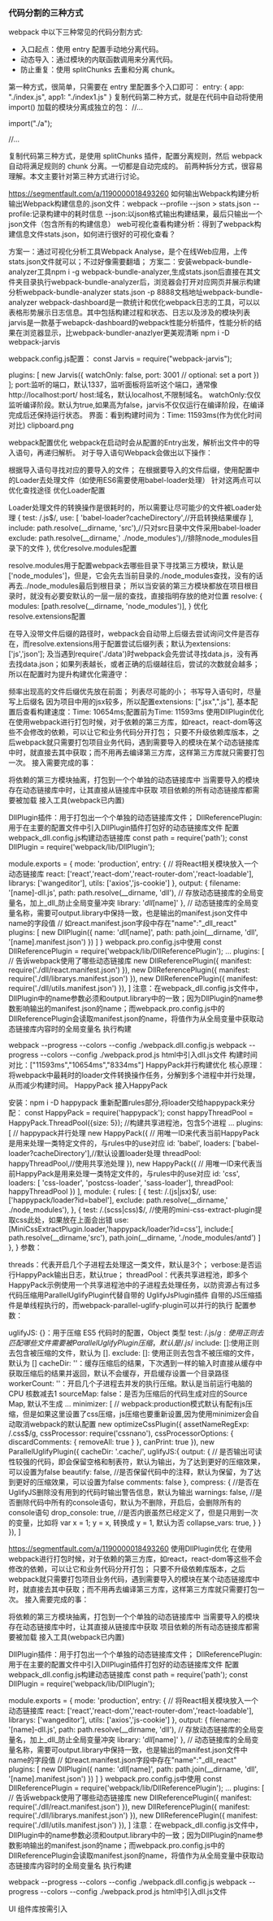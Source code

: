 ### 代码分割的三种方式
webpack 中以下三种常见的代码分割方式:

* 入口起点：使用 entry 配置手动地分离代码。
* 动态导入：通过模块的内联函数调用来分离代码。
* 防止重复：使用 splitChunks 去重和分离 chunk。

第一种方式，很简单，只需要在 entry 里配置多个入口即可：
entry: { app: "./index.js", app1: "./index1.js" }
复制代码第二种方式，就是在代码中自动将使用 import() 加载的模块分离成独立的包：
//...

import("./a");

//...

复制代码第三种方式，是使用 splitChunks 插件，配置分离规则，然后 webpack 自动将满足规则的 chunk 分离。一切都是自动完成的。
前两种拆分方式，很容易理解。本文主要针对第三种方式进行讨论。



https://segmentfault.com/a/1190000018493260
如何输出Webpack构建分析
输出Webpack构建信息的.json文件：webpack --profile --json > stats.json
--profile:记录构建中的耗时信息
--json:以json格式输出构建结果，最后只输出一个json文件（包含所有的构建信息）
web可视化查看构建分析：得到了webpack构建信息文件stats.json，如何进行很好的可视化查看？

方案一：通过可视化分析工具Webpack Analyse，是个在线Web应用，上传stats.json文件就可以；不过好像需要翻墙；
方案二：安装webpack-bundle-analyzer工具npm i -g webpack-bundle-analyzer,生成stats.json后直接在其文件夹目录执行webpack-bundle-analyzer后，浏览器会打开对应网页并展示构建分析webpack-bundle-analyzer stats.json -p 8888文档地址webpack-bundle-analyzer
webpack-dashboard是一款统计和优化webpack日志的工具，可以以表格形势展示日志信息。其中包括构建过程和状态、日志以及涉及的模块列表
jarvis是一款基于webapck-dashboard的webpack性能分析插件，性能分析的结果在浏览器显示，比webpack-bundler-anazlyer更美观清晰
npm i -D webpack-jarvis

webpack.config.js配置：
const Jarvis = require("webpack-jarvis");

plugins: [
  new Jarvis({
    watchOnly: false,
    port: 3001 // optional: set a port
  })
];
port:监听的端口，默认1337，监听面板将监听这个端口，通常像http://localhost:port/
host:域名，默认localhost,不限制域名。
watchOnly:仅仅监听编译阶段。默认为true,如果高为false，jarvis不仅仅运行在编译阶段，在编译完成后还保持运行状态。
界面：看到构建时间为：Time: 11593ms(作为优化时间对比)
clipboard.png

webpack配置优化
webpack在启动时会从配置的Entry出发，解析出文件中的导入语句，再递归解析。
对于导入语句Webpack会做出以下操作：

根据导入语句寻找对应的要导入的文件；
在根据要导入的文件后缀，使用配置中的Loader去处理文件（如使用ES6需要使用babel-loader处理）
针对这两点可以优化查找途径
优化Loader配置

Loader处理文件的转换操作是很耗时的，所以需要让尽可能少的文件被Loader处理
{
    test: /\.js$/,
    use: [
        'babel-loader?cacheDirectory',//开启转换结果缓存
    ],
    include: path.resolve(__dirname, 'src'),//只对src目录中文件采用babel-loader
    exclude: path.resolve(__dirname,' ./node_modules'),//排除node_modules目录下的文件
},
优化resolve.modules配置

resolve.modules用于配置webpack去哪些目录下寻找第三方模块，默认是['node_modules']，但是，它会先去当前目录的./node_modules查找，没有的话再去../node_modules最后到根目录；
所以当安装的第三方模块都放在项目根目录时，就没有必要安默认的一层一层的查找，直接指明存放的绝对位置
resolve: {
        modules: [path.resolve(__dirname, 'node_modules')],
    }
优化resolve.extensions配置

在导入没带文件后缀的路径时，webpack会自动带上后缀去尝试询问文件是否存在，而resolve.extensions用于配置尝试后缀列表；默认为extensions:['js','json'];
及当遇到require('./data')时webpack会先尝试寻找data.js，没有再去找data.json；如果列表越长，或者正确的后缀越往后，尝试的次数就会越多；
所以在配置时为提升构建优化需遵守：

频率出现高的文件后缀优先放在前面；
列表尽可能的小；
书写导入语句时，尽量写上后缀名
因为项目中用的jsx较多，所以配置extensions: [".jsx",".js"],
基本配置后查看构建速度：Time: 10654ms;配置前为Time: 11593ms
使用DllPlugin优化
在使用webpack进行打包时候，对于依赖的第三方库，如react，react-dom等这些不会修改的依赖，可以让它和业务代码分开打包；
只要不升级依赖库版本，之后webpack就只需要打包项目业务代码，遇到需要导入的模块在某个动态链接库中时，就直接去其中获取；而不用再去编译第三方库，这样第三方库就只需要打包一次。
接入需要完成的事：

将依赖的第三方模块抽离，打包到一个个单独的动态链接库中
当需要导入的模块存在动态链接库中时，让其直接从链接库中获取
项目依赖的所有动态链接库都需要被加载
接入工具(webpack已内置)

DllPlugin插件：用于打包出一个个单独的动态链接库文件；
DllReferencePlugin:用于在主要的配置文件中引入DllPlugin插件打包好的动态链接库文件
配置webpack_dll.config.js构建动态链接库
const path = require('path');
const DllPlugin = require('webpack/lib/DllPlugin');

module.exports = {
    mode: 'production',
    entry: {
        // 将React相关模块放入一个动态链接库
        react: ['react','react-dom','react-router-dom','react-loadable'],
        librarys: ['wangeditor'],
        utils: ['axios','js-cookie']
    },
    output: {
        filename: '[name]-dll.js',
        path: path.resolve(__dirname, 'dll'),
        // 存放动态链接库的全局变量名，加上_dll_防止全局变量冲突
        library: '_dll_[name]'
    },
    // 动态链接库的全局变量名称，需要可output.library中保持一致，也是输出的manifest.json文件中name的字段值
    // 如react.manifest.json字段中存在"name":"_dll_react"
    plugins: [
        new DllPlugin({
            name: '_dll_[name]',
            path: path.join(__dirname, 'dll', '[name].manifest.json')
        })
    ]
}
webpack.pro.config.js中使用
const DllReferencePlugin = require('webpack/lib/DllReferencePlugin');
...
plugins: [
    // 告诉webpack使用了哪些动态链接库
        new DllReferencePlugin({
            manifest: require('./dll/react.manifest.json')
        }),
        new DllReferencePlugin({
            manifest: require('./dll/librarys.manifest.json')
        }),
        new DllReferencePlugin({
            manifest: require('./dll/utils.manifest.json')
        }),
]
注意：在webpack_dll.config.js文件中，DllPlugin中的name参数必须和output.library中的一致；因为DllPlugin的name参数影响输出的manifest.json的name；而webpack.pro.config.js中的DllReferencePlugin会读取manifest.json的name，将值作为从全局变量中获取动态链接库内容时的全局变量名
执行构建

webpack --progress --colors --config ./webpack.dll.config.js
webpack --progress --colors --config ./webpack.prod.js
html中引入dll.js文件
构建时间对比：["11593ms","10654ms","8334ms"]
HappyPack并行构建优化
核心原理：将webpack中最耗时的loader文件转换操作任务，分解到多个进程中并行处理，从而减少构建时间。
HappyPack
接入HappyPack

安装：npm i -D happypack
重新配置rules部分,将loader交给happypack来分配：
const HappyPack = require('happypack');
const happyThreadPool = HappyPack.ThreadPool({size: 5}); //构建共享进程池，包含5个进程
...
plugins: [
    // happypack并行处理
    new HappyPack({
        // 用唯一ID来代表当前HappyPack是用来处理一类特定文件的，与rules中的use对应
        id: 'babel',
        loaders: ['babel-loader?cacheDirectory'],//默认设置loader处理
        threadPool: happyThreadPool,//使用共享池处理
    }),
    new HappyPack({
        // 用唯一ID来代表当前HappyPack是用来处理一类特定文件的，与rules中的use对应
        id: 'css',
        loaders: [
            'css-loader',
            'postcss-loader',
            'sass-loader'],
            threadPool: happyThreadPool
    })
],
module: {
    rules: [
    {
        test: /\.(js|jsx)$/,
        use: ['happypack/loader?id=babel'],
        exclude: path.resolve(__dirname,' ./node_modules'),
    },
    {
        test: /\.(scss|css)$/,
        //使用的mini-css-extract-plugin提取css此处，如果放在上面会出错
        use: [MiniCssExtractPlugin.loader,'happypack/loader?id=css'],
        include:[
            path.resolve(__dirname,'src'),
            path.join(__dirname, './node_modules/antd')
        ]
    },
}
参数：

threads：代表开启几个子进程去处理这一类文件，默认是3个；
verbose:是否运行HappyPack输出日志，默认true；
threadPool：代表共享进程池，即多个HappyPack示例使用一个共享进程池中的子进程去处理任务，以防资源占有过多
代码压缩用ParallelUglifyPlugin代替自带的 UglifyJsPlugin插件
自带的JS压缩插件是单线程执行的，而webpack-parallel-uglify-plugin可以并行的执行
配置参数：

uglifyJS: {}：用于压缩 ES5 代码时的配置，Object 类型
test: /.js$/g:使用正则去匹配哪些文件需要被 ParallelUglifyPlugin 压缩，默认是 /.js$/
include: []:使用正则去包含被压缩的文件，默认为 [].
exclude: []: 使用正则去包含不被压缩的文件，默认为 []
cacheDir: ''：缓存压缩后的结果，下次遇到一样的输入时直接从缓存中获取压缩后的结果并返回，默认不会缓存，开启缓存设置一个目录路径
workerCount: ''：开启几个子进程去并发的执行压缩。默认是当前运行电脑的 CPU 核数减去1
sourceMap: false：是否为压缩后的代码生成对应的Source Map, 默认不生成
...
minimizer: [
    // webpack:production模式默认有配有js压缩，但是如果这里设置了css压缩，js压缩也要重新设置,因为使用minimizer会自动取消webpack的默认配置
    new optimizeCssPlugin({
        assetNameRegExp: /\.css$/g,
        cssProcessor: require('cssnano'),
        cssProcessorOptions: { discardComments: { removeAll: true } },
        canPrint: true
    }),
    new ParallelUglifyPlugin({
        cacheDir: '.cache/',
        uglifyJS:{
            output: {
           // 是否输出可读性较强的代码，即会保留空格和制表符，默认为输出，为了达到更好的压缩效果，可以设置为false
                beautify: false,
        //是否保留代码中的注释，默认为保留，为了达到更好的压缩效果，可以设置为false
                comments: false
            },
            compress: {
            //是否在UglifyJS删除没有用到的代码时输出警告信息，默认为输出
                warnings: false,
            //是否删除代码中所有的console语句，默认为不删除，开启后，会删除所有的console语句
                drop_console: true,
            //是否内嵌虽然已经定义了，但是只用到一次的变量，比如将 var x = 1; y = x, 转换成 y = 1, 默认为否
                collapse_vars: true,
            }
        }
}),
]




https://segmentfault.com/a/1190000018493260
使用DllPlugin优化
在使用webpack进行打包时候，对于依赖的第三方库，如react，react-dom等这些不会修改的依赖，可以让它和业务代码分开打包；
只要不升级依赖库版本，之后webpack就只需要打包项目业务代码，遇到需要导入的模块在某个动态链接库中时，就直接去其中获取；而不用再去编译第三方库，这样第三方库就只需要打包一次。
接入需要完成的事：

将依赖的第三方模块抽离，打包到一个个单独的动态链接库中
当需要导入的模块存在动态链接库中时，让其直接从链接库中获取
项目依赖的所有动态链接库都需要被加载
接入工具(webpack已内置)

DllPlugin插件：用于打包出一个个单独的动态链接库文件；
DllReferencePlugin:用于在主要的配置文件中引入DllPlugin插件打包好的动态链接库文件
配置webpack_dll.config.js构建动态链接库
const path = require('path');
const DllPlugin = require('webpack/lib/DllPlugin');

module.exports = {
    mode: 'production',
    entry: {
        // 将React相关模块放入一个动态链接库
        react: ['react','react-dom','react-router-dom','react-loadable'],
        librarys: ['wangeditor'],
        utils: ['axios','js-cookie']
    },
    output: {
        filename: '[name]-dll.js',
        path: path.resolve(__dirname, 'dll'),
        // 存放动态链接库的全局变量名，加上_dll_防止全局变量冲突
        library: '_dll_[name]'
    },
    // 动态链接库的全局变量名称，需要可output.library中保持一致，也是输出的manifest.json文件中name的字段值
    // 如react.manifest.json字段中存在"name":"_dll_react"
    plugins: [
        new DllPlugin({
            name: '_dll_[name]',
            path: path.join(__dirname, 'dll', '[name].manifest.json')
        })
    ]
}
webpack.pro.config.js中使用
const DllReferencePlugin = require('webpack/lib/DllReferencePlugin');
...
plugins: [
    // 告诉webpack使用了哪些动态链接库
        new DllReferencePlugin({
            manifest: require('./dll/react.manifest.json')
        }),
        new DllReferencePlugin({
            manifest: require('./dll/librarys.manifest.json')
        }),
        new DllReferencePlugin({
            manifest: require('./dll/utils.manifest.json')
        }),
]
注意：在webpack_dll.config.js文件中，DllPlugin中的name参数必须和output.library中的一致；因为DllPlugin的name参数影响输出的manifest.json的name；而webpack.pro.config.js中的DllReferencePlugin会读取manifest.json的name，将值作为从全局变量中获取动态链接库内容时的全局变量名
执行构建

webpack --progress --colors --config ./webpack.dll.config.js
webpack --progress --colors --config ./webpack.prod.js
html中引入dll.js文件


UI 组件库按需引入